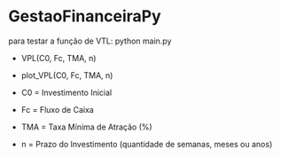 # GestaoFinanceiraPy
para testar a função de VTL: python main.py
- VPL(C0, Fc, TMA, n)
- plot_VPL(C0, Fc, TMA, n)

- C0 = Investimento Inicial
- Fc = Fluxo de Caixa
- TMA = Taxa Mínima de Atração (%)
- n = Prazo do Investimento (quantidade de semanas, meses ou anos)

